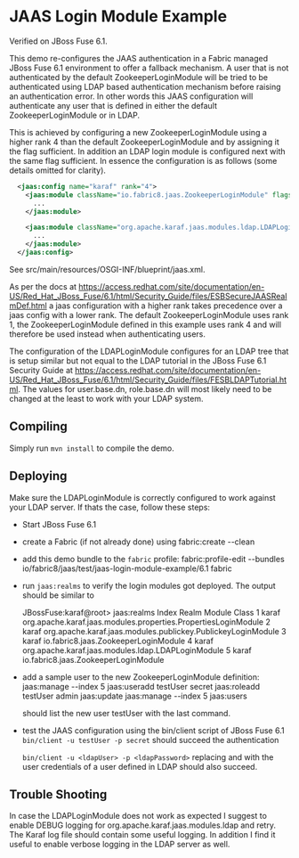 # JAAS Login Module Example

Verified on JBoss Fuse 6.1.

This demo re-configures the JAAS authentication in a Fabric managed JBoss Fuse 6.1 environment
to offer a fallback mechanism. A user that is not authenticated by the default ZookeeperLoginModule
will be tried to be authenticated using LDAP based authentication mechanism before raising an authentication error.
In other words this JAAS configuration will authenticate any user that is defined in either the default
ZookeeperLoginModule or in LDAP.

This is achieved by configuring a new ZookeeperLoginModule using a higher rank 4 than the default ZookeeperLoginModule
and by assigning it the flag sufficient.
In addition an LDAP login module is configured next with the same flag sufficient.
In essence the configuration is as follows (some details omitted for clarity).

```xml
  <jaas:config name="karaf" rank="4">
    <jaas:module className="io.fabric8.jaas.ZookeeperLoginModule" flags="sufficient">
      ...
    </jaas:module>

    <jaas:module className="org.apache.karaf.jaas.modules.ldap.LDAPLoginModule" flags="required">
      ...
    </jaas:module>
  </jaas:config>
```

See src/main/resources/OSGI-INF/blueprint/jaas.xml.

As per the docs at
https://access.redhat.com/site/documentation/en-US/Red_Hat_JBoss_Fuse/6.1/html/Security_Guide/files/ESBSecureJAASRealmDef.html
a jaas configuration with a higher rank takes precedence over a jaas config with a lower rank.
The default ZookeeperLoginModule uses rank 1, the ZookeeperLoginModule defined in this example uses rank 4 and will
therefore be used instead when authenticating users.


The configuration of the LDAPLoginModule configures for an LDAP tree that is setup similar but not equal to the LDAP
tutorial in the JBoss Fuse 6.1 Security Guide at
https://access.redhat.com/site/documentation/en-US/Red_Hat_JBoss_Fuse/6.1/html/Security_Guide/files/FESBLDAPTutorial.html.
The values for user.base.dn, role.base.dn will most likely need to be changed at the least to work with your LDAP system.



## Compiling

Simply run `mvn install` to compile the demo.


## Deploying
Make sure the LDAPLoginModule is correctly configured to work against your LDAP server.
If thats the case, follow these steps:

- Start JBoss Fuse 6.1
- create a Fabric (if not already done) using fabric:create --clean
- add this demo bundle to the `fabric` profile:
  fabric:profile-edit --bundles io/fabric8/jaas/test/jaas-login-module-example/6.1 fabric

- run `jaas:realms` to verify the login modules got deployed. The output should be similar to

  JBossFuse:karaf@root> jaas:realms
  Index Realm                Module Class
      1 karaf                org.apache.karaf.jaas.modules.properties.PropertiesLoginModule
      2 karaf                org.apache.karaf.jaas.modules.publickey.PublickeyLoginModule
      3 karaf                io.fabric8.jaas.ZookeeperLoginModule
      4 karaf                org.apache.karaf.jaas.modules.ldap.LDAPLoginModule
      5 karaf                io.fabric8.jaas.ZookeeperLoginModule


- add a sample user to the new ZookeeperLoginModule definition:
  jaas:manage --index 5
  jaas:useradd testUser secret
  jaas:roleadd testUser admin
  jaas:update
  jaas:manage --index 5
  jaas:users

  should list the new user testUser with the last command.

- test the JAAS configuration using the bin/client script of JBoss Fuse 6.1
  `bin/client -u testUser -p secret` should succeed the authentication

  `bin/client -u <ldapUser> -p <ldapPassword>`
   replacing <ldapUser> and <ldapPassword> with the user credentials of a
   user defined in LDAP should also succeed.


## Trouble Shooting

In case the LDAPLoginModule does not work as expected I suggest to enable DEBUG logging for
org.apache.karaf.jaas.modules.ldap and retry. The Karaf log file should contain some useful logging.
In addition I find it useful to enable verbose logging in the LDAP server as well.


